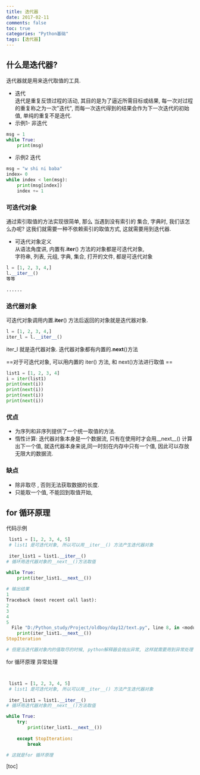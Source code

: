 ```yaml
---
title: 迭代器
date: 2017-02-11
comments: false
toc: true
categories: "Python基础"
tags: [迭代器]
---
```


##  什么是迭代器? 
迭代器就是用来迭代取值的工具.
- 迭代  
迭代是重复反馈过程的活动, 其目的是为了逼近所需目标或结果, 每一次对过程的重复称之为一次"迭代", 而每一次迭代得到的结果会作为下一次迭代的初始值, 单纯的重复不是迭代.
- 示例1- 非迭代
```python
msg = 1
while True:
    print(msg)
```
- 示例2 迭代
```python
msg = "w shi ni baba"
index= 0
while index < len(msg):
    print(msg[index])
    index += 1

```

### 可迭代对象
通过索引取值的方法实现很简单, 那么 当遇到没有索引的 集合, 字典时, 我们该怎么办呢? 这我们就需要一种不依赖索引的取值方式, 这就需要用到迭代器.
- 可迭代对象定义  
从语法角度讲, 内置有.__iter__() 方法的对象都是可迭代对象,    
字符串, 列表, 元组, 字典, 集合, 打开的文件, 都是可迭代对象

```python
l = [1, 2, 3, 4,]
l.__iter__()
等等

......
```

### 迭代器对象
可迭代对象调用内置.__iter__() 方法后返回的对象就是迭代器对象. 
```python
l = [1, 2, 3, 4,]
iter_l = l.__iter__()

```
iter_l 就是迭代器对象.
迭代器对象都有内置的.__next__()方法

==对于可迭代对象, 可以用内置的 iter() 方法, 和 next()方法进行取值 ==

```python
list1 = [1, 2, 3, 4]
i = iter(list1)
print(next(i))
print(next(i))
print(next(i))
print(next(i))
```


### 优点
- 为序列和非序列提供了一个统一取值的方法.
- 惰性计算: 迭代器对象本身是一个数据流, 只有在使用时才会用__next__() 计算出下一个值, 就迭代器本身来说,同一时刻在内存中只有一个值, 因此可以存放无限大的数据流.

### 缺点
- 除非取尽 , 否则无法获取数据的长度. 
- 只能取一个值, 不能回到取值开始, 
## for 循环原理
代码示例

```python
 list1 = [1, 2, 3, 4, 5]
 # list1 是可迭代对象, 所以可以用__iter__() 方法产生迭代器对象
 
 iter_list1 = list1.__iter__()
# 循环用迭代器对象的__next__()方法取值

while True:
    print(iter_list1.__next__())
    
# 输出结果
1
Traceback (most recent call last):
2
3
4
5
  File "D:/Python_study/Project/oldboy/day12/text.py", line 8, in <module>
    print(iter_list1.__next__())
StopIteration

# 但是当迭代器对象内的值取尽的时候, python解释器会抛出异常, 这样就需要用到异常处理

```

for 循环原理 异常处理
```python


 list1 = [1, 2, 3, 4, 5]
 # list1 是可迭代对象, 所以可以用__iter__() 方法产生迭代器对象
 
 iter_list1 = list1.__iter__()
# 循环用迭代器对象的__next__()方法取值

while True:
    try:
        print(iter_list1.__next__())
        
    except StopIteration:
        break

# 这就是for 循环原理
```

[toc]